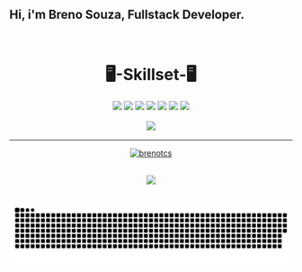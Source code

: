 ## Hi, i'm Breno Souza, Fullstack Developer.

  <br>
<div align = "center">
  <h1>🖥️-Skillset-🖥️</h1>
<img src="https://img.shields.io/badge/-React.Js-00008B?style=for-the-badge&logo=React&logoColor=black" target="_blank">    
<img src="https://img.shields.io/badge/-JavaScript-yellow?style=for-the-badge&logo=JavaScript&logoColor=black" target="_blank">  
<img src="https://img.shields.io/badge/-HTML-A52A2A?style=for-the-badge&logo=HTML5&logoColor=black" target="_blank">  
<img src="https://img.shields.io/badge/-CSS-1E90FF?style=for-the-badge&logo=css&logoColor=black" target="_blank">  
<img src="https://img.shields.io/badge/Node%20js-339933?style=for-the-badge&logo=nodedotjs&logoColor=black" target="_blank">  
<img src="https://img.shields.io/badge/firebase-ffca28?style=for-the-badge&logo=firebase&logoColor=black" target="_blank">  
<img src="https://img.shields.io/badge/MySQL-005C84?style=for-the-badge&logo=mysql&logoColor=black" target="_blank">  
  <br><br>
<img src="https://img.shields.io/badge/ETC.-191970?style=for-the-badge" target="_blank">  
</div>

<div align="center">
  <hr>
  <a href="https://github.com/Brenotcs">
    
  [![brenotcs](https://github-readme-stats.vercel.app/api/top-langs/?username=brenotcs&layout=compact&theme=radical)](https://github.com/anuraghazra/github-readme-stats)

</td><td width="50%" align="center">
</div>
    
<div> 
  <br>

  <div align="center">
    <a href="https://www.linkedin.com/in/brenotcsouza/" target="_blank"><img src="https://img.shields.io/badge/-LinkedIn-%230077B5?style=for-the-badge&logo=linkedin&logoColor=white" target="_blank"></a> 
  <div> 
    
 ## 
</div>



![snake gif](https://github.com/Brenotcs/Brenotcs/blob/output/github-snake-dark.svg)
